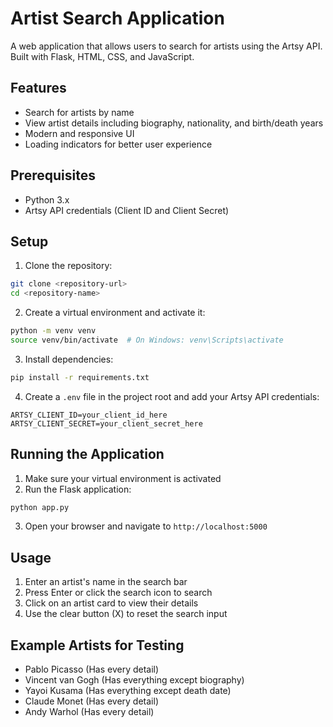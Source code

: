 # Artist Search Application

A web application that allows users to search for artists using the Artsy API. Built with Flask, HTML, CSS, and JavaScript.

## Features

- Search for artists by name
- View artist details including biography, nationality, and birth/death years
- Modern and responsive UI
- Loading indicators for better user experience

## Prerequisites

- Python 3.x
- Artsy API credentials (Client ID and Client Secret)

## Setup

1. Clone the repository:
```bash
git clone <repository-url>
cd <repository-name>
```

2. Create a virtual environment and activate it:
```bash
python -m venv venv
source venv/bin/activate  # On Windows: venv\Scripts\activate
```

3. Install dependencies:
```bash
pip install -r requirements.txt
```

4. Create a `.env` file in the project root and add your Artsy API credentials:
```
ARTSY_CLIENT_ID=your_client_id_here
ARTSY_CLIENT_SECRET=your_client_secret_here
```

## Running the Application

1. Make sure your virtual environment is activated
2. Run the Flask application:
```bash
python app.py
```
3. Open your browser and navigate to `http://localhost:5000`

## Usage

1. Enter an artist's name in the search bar
2. Press Enter or click the search icon to search
3. Click on an artist card to view their details
4. Use the clear button (X) to reset the search input

## Example Artists for Testing

- Pablo Picasso (Has every detail)
- Vincent van Gogh (Has everything except biography)
- Yayoi Kusama (Has everything except death date)
- Claude Monet (Has every detail)
- Andy Warhol (Has every detail) 